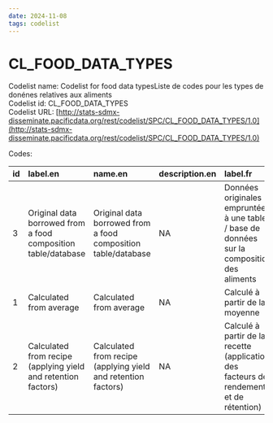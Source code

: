```yaml
---
date: 2024-11-08
tags: codelist
---
```


# CL_FOOD_DATA_TYPES

Codelist name: Codelist for food data typesListe de codes pour les types de donénes relatives aux aliments  
Codelist id: CL_FOOD_DATA_TYPES  
Codelist URL: [http://stats-sdmx-disseminate.pacificdata.org/rest/codelist/SPC/CL_FOOD_DATA_TYPES/1.0](http://stats-sdmx-disseminate.pacificdata.org/rest/codelist/SPC/CL_FOOD_DATA_TYPES/1.0)  

Codes:  

|id |label.en                                                      |name.en                                                       |description.en |label.fr                                                                                    |name.fr                                                                                     |description.fr |
|:--|:-------------------------------------------------------------|:-------------------------------------------------------------|:--------------|:-------------------------------------------------------------------------------------------|:-------------------------------------------------------------------------------------------|:--------------|
|3  |Original data borrowed from a food composition table/database |Original data borrowed from a food composition table/database |NA             |Données originales empruntées à une table / base de données sur la composition des aliments |Données originales empruntées à une table / base de données sur la composition des aliments |NA             |
|1  |Calculated from average                                       |Calculated from average                                       |NA             |Calculé à partir de la moyenne                                                              |Calculé à partir de la moyenne                                                              |NA             |
|2  |Calculated from recipe (applying yield and retention factors) |Calculated from recipe (applying yield and retention factors) |NA             |Calculé à partir de la recette (application des facteurs de rendement et de rétention)      |Calculé à partir de la recette (application des facteurs de rendement et de rétention)      |NA             |
